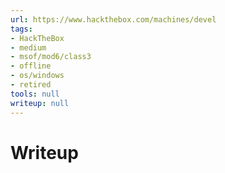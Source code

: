 ```yaml
---
url: https://www.hackthebox.com/machines/devel
tags:
- HackTheBox
- medium
- msof/mod6/class3
- offline
- os/windows
- retired
tools: null
writeup: null
---
```


# Writeup
